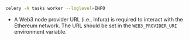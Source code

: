 
```bash
celery -A tasks worker --loglevel=INFO
```

- A Web3 node provider URL (i.e., Infura) is required to interact with the Ethereum network. The URL should be set in the `WEB3_PROVIDER_URI` environment variable.
